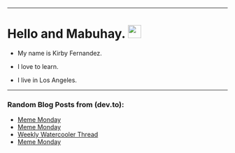 
<img src="https://komarev.com/ghpvc/?username=kirbygit&style=flat-square&color=blue" alt=""/>

---
<h1>
  Hello and Mabuhay.
  <img src="https://media.giphy.com/media/hvRJCLFzcasrR4ia7z/giphy.gif" width="30px"/>
</h1>

- My name is Kirby Fernandez.

- I love to learn.

- I live in Los Angeles.

---

### Random Blog Posts from (dev.to):
<!-- BLOG-POST-LIST:START -->
- [Meme Monday](https://dev.to/ben/meme-monday-2484)
- [Meme Monday](https://dev.to/ben/meme-monday-2p6h)
- [Weekly Watercooler Thread](https://dev.to/ben/weekly-watercooler-thread-5g0n)
- [Meme Monday](https://dev.to/ben/meme-monday-1a5e)
<!-- BLOG-POST-LIST:END -->

